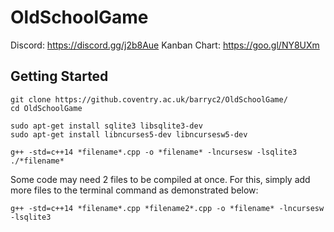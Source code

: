 # OldSchoolGame

Discord: https://discord.gg/j2b8Aue
Kanban Chart: https://goo.gl/NY8UXm

## Getting Started

```
git clone https://github.coventry.ac.uk/barryc2/OldSchoolGame/
cd OldSchoolGame

sudo apt-get install sqlite3 libsqlite3-dev
sudo apt-get install libncurses5-dev libncursesw5-dev

g++ -std=c++14 *filename*.cpp -o *filename* -lncursesw -lsqlite3
./*filename*
```
Some code may need 2 files to be compiled at once.
For this, simply add more files to the terminal command as demonstrated below:
```
g++ -std=c++14 *filename*.cpp *filename2*.cpp -o *filename* -lncursesw -lsqlite3
```

